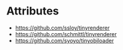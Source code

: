 # Attributes
- https://github.com/ssloy/tinyrenderer
- https://github.com/schmittl/tinyrenderer
- https://github.com/syoyo/tinyobjloader